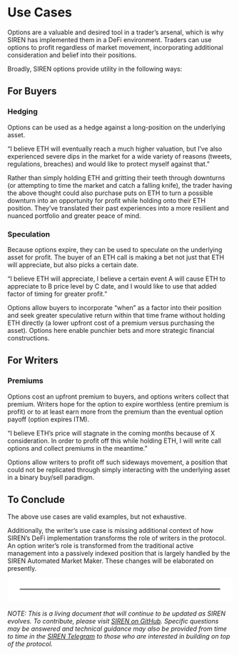 # Use Cases

Options are a valuable and desired tool in a trader’s arsenal, which is why SIREN has implemented them in a DeFi environment.  Traders can use options to profit regardless of market movement, incorporating additional consideration and belief into their positions.

Broadly, SIREN options provide utility in the following ways:

## For Buyers

### Hedging

Options can be used as a hedge against a long-position on the underlying asset.

“I believe ETH will eventually reach a much higher valuation, but I’ve also experienced severe dips in the market for a wide variety of reasons (tweets, regulations, breaches) and would like to protect myself against that.”

Rather than simply holding ETH and gritting their teeth through downturns (or attempting to time the market and catch a falling knife), the trader having the above thought could also purchase puts on ETH to turn a possible downturn into an opportunity for profit while holding onto their ETH position.  They’ve translated their past experiences into a more resilient and nuanced portfolio and greater peace of mind.

### Speculation

Because options expire, they can be used to speculate on the underlying asset for profit.  The buyer of an ETH call is making a bet not just that ETH will appreciate, but also picks a certain date.

“I believe ETH will appreciate, I believe a certain event A will cause ETH to appreciate to B price level by C date, and I would like to use that added factor of timing for greater profit.”

Options allow buyers to incorporate “when” as a factor into their position and seek greater speculative return within that time frame without holding ETH directly (a lower upfront cost of a premium versus purchasing the asset).  Options here enable punchier bets and more strategic financial constructions.

## For Writers

### Premiums

Options cost an upfront premium to buyers, and options writers collect that premium.  Writers hope for the option to expire worthless (entire premium is profit) or to at least earn more from the premium than the eventual option payoff (option expires ITM).

“I believe ETH’s price will stagnate in the coming months because of X consideration.  In order to profit off this while holding ETH, I will write call options and collect premiums in the meantime.”

Options allow writers to profit off such sideways movement, a position that could not be replicated through simply interacting with the underlying asset in a binary buy/sell paradigm.

## To Conclude

The above use cases are valid examples, but not exhaustive.  

Additionally, the writer’s use case is missing additional context of how SIREN’s DeFi implementation transforms the role of writers in the protocol. An option writer’s role is transformed from the traditional active management into a passively indexed position that is largely handled by the SIREN Automated Market Maker.  These changes will be elaborated on presently.  

![](../.gitbook/assets/image.png)

_NOTE: This is a living document that will continue to be updated as SIREN evolves. To contribute, please visit_ [_SIREN on GitHub_](https://github.com/sirenmarkets/core)_. Specific questions may be answered and technical guidance may also be provided from time to time in the_ [_SIREN Telegram_](https://t.me/sirenmarkets) _to those who are interested in building on top of the protocol._
